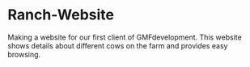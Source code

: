 # Ranch-Website

Making a website for our first client of GMFdevelopment. This website shows details about different cows on the farm and provides 
easy browsing.
